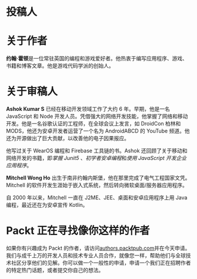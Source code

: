 # 投稿人

# 关于作者

**约翰·霍顿**是一位常驻英国的编程和游戏爱好者。他热衷于编写应用程序、游戏、书籍和博客文章。他是游戏代码学派的创始人。

# 关于审稿人

**Ashok Kumar S** 已经在移动开发领域工作了大约 6 年。早期，他是一名 JavaScript 和 Node 开发人员。凭借强大的网络开发技能，他掌握了网络和移动开发。他是一名谷歌认证的工程师，在全球会议上发言，如 DroidCon 柏林和 MODS，他还为安卓开发者运营了一个名为 AndroidABCD 的 YouTube 频道。他还为开源做出了巨大贡献，以改善他的电子因果报应。

他写过关于 WearOS 编程和 Firebase 工具链的书。Ashok 还回顾了关于移动和网络开发的书籍，即*掌握 Junit5* 、*初学者安卓编程*和*使用 JavaScript 开发企业应用程序*。

**Mitchell Wong Ho** 出生于南非约翰内斯堡，他在那里完成了电气工程国家文凭。Mitchell 的软件开发生涯始于嵌入式系统，然后转向微软桌面/服务器应用程序。

自 2000 年以来，Mitchell 一直在 J2ME、JEE、桌面和安卓应用程序上用 Java 编程，最近还在为安卓宣传 Kotlin。

# Packt 正在寻找像你这样的作者

如果你有兴趣成为 Packt 的作者，请访问[authors.packtpub.com](http://authors.packtpub.com)并在今天申请。我们与成千上万的开发人员和技术专业人员合作，就像您一样，帮助他们与全球技术社区分享他们的见解。你可以做一个一般性的申请，申请一个我们正在招聘作者的特定热门话题，或者提交你自己的想法。